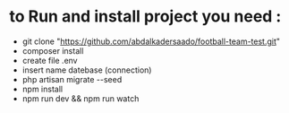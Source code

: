 # to Run and install project you need :
* git clone "https://github.com/abdalkadersaado/football-team-test.git"
* composer install
* create file .env
* insert name datebase (connection)
* php artisan migrate --seed
* npm install
* npm run dev && npm run watch
